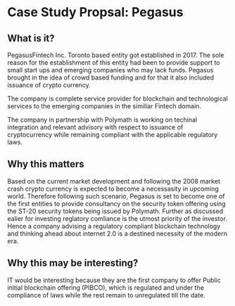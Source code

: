 # Case Study Propsal: Pegasus

## What is it?
PegasusFintech Inc. Toronto based entity got established in 2017. The sole reason for the establishment of this entity had been to provide support to small start ups and emerging companies who may lack funds.
Pegasus brought in the idea of crowd based funding and for that it also included issuance of crypto currency.

The company is complete service provider for blockchain and technological services to the emerging companies in the similiar Fintech domain.

The company in partnership with Polymath is working on techinal integration and relevant advisory with respect to issuance of cryptocurrency while remaining compliant with the applicable regulatory laws.


## Why this matters
Based on the current market development and following the 2008 market crash crypto currency is expected to become a necessasity in upcoming world. Therefore following such scenario, Pegasus is set to become one of the first entities to provide consultancy on the security token offering using the ST-20 security tokens being issued by Polymath.
Further as discussed ealier for investing reglatory comliance is the utmost priority of the investor. Hence a company advising a regulatory compliant blockchain technology and thinking ahead about internet 2.0 is a destined necessity of the modern era.

## Why this may be interesting?
IT would be interesting because they are the first company to offer Public initial blockchain offering (PIBCO), which is regulated and under the compliance of laws while the rest remain to unregulated till the date.
